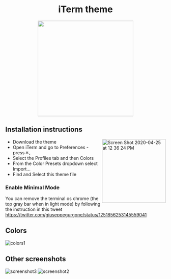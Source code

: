 <h1 align="center">iTerm theme</h1>

<p align="center">
<img align="center" src="https://user-images.githubusercontent.com/711311/80277540-ea093880-86ef-11ea-87a6-551ea7060a5d.jpg" width=300>
</p>

## Installation instructions

<img width="200" align="right" alt="Screen Shot 2020-04-25 at 12 36 24 PM" src="https://user-images.githubusercontent.com/711311/80277739-66e8e200-86f1-11ea-9b27-ffac7cb4f9f3.png">

* Download the theme
* Open iTerm and go to Preferences - press <kbd >⌘,</kbd>
* Select the Profiles tab and then Colors
* From the Color Presets dropdown select Import...
* Find and Select this theme file

### Enable Minimal Mode

You can remove the terminal os chrome (the top gray bar when in light mode) by following the instruction in this tweet https://twitter.com/giuseppegurgone/status/1251856253145559041

## Colors
![colors1](https://user-images.githubusercontent.com/711311/80277565-2b99e380-86f0-11ea-8602-3b19869fc959.jpg)

## Other screenshots

![screenshot3](https://user-images.githubusercontent.com/711311/80277542-eaa1cf00-86ef-11ea-9742-771840089974.jpg)
![screenshot2](https://user-images.githubusercontent.com/711311/80277538-e83f7500-86ef-11ea-968e-8ed8ed8b5bc2.jpg)
